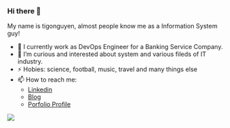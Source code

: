 ### Hi there 👋
My name is tigonguyen, almost people know me as a Information System guy!

<!--
**tigonguyen/tigonguyen** is a ✨ _special_ ✨ repository because its `README.md` (this file) appears on your GitHub profile.

Here are some ideas to get you started:

-->
- 🔭 I currently work as DevOps Engineer for a Banking Service Company.
- 🌱 I’m curious and interested about system and various fileds of IT industry.
- ⚡ Hobies: science, football, music, travel and many things else
- 📫 How to reach me:
   - [Linkedin](https://www.linkedin.com/in/thanh-nguyen-656853156/)
   - [Blog](https://devopsista.com/blog/)
   - [Porfolio Profile](https://devopsista.com/about/)


<a href="#">
<img align="center" src="https://github-readme-stats.vercel.app/api?username=tigonguyen&show_icons=true&theme=default">
</a>
